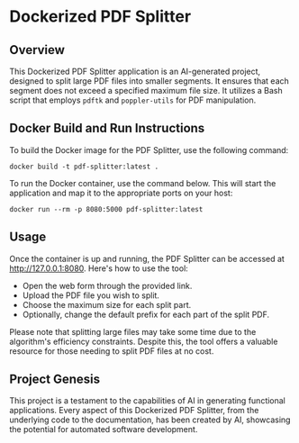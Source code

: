 # Dockerized PDF Splitter

## Overview

This Dockerized PDF Splitter application is an AI-generated project, designed to split large PDF files into smaller segments. It ensures that each segment does not exceed a specified maximum file size. It utilizes a Bash script that employs `pdftk` and `poppler-utils` for PDF manipulation.

## Docker Build and Run Instructions

To build the Docker image for the PDF Splitter, use the following command:

```
docker build -t pdf-splitter:latest .
```

To run the Docker container, use the command below. This will start the application and map it to the appropriate ports on your host:

```
docker run --rm -p 8080:5000 pdf-splitter:latest
```

## Usage

Once the container is up and running, the PDF Splitter can be accessed at http://127.0.0.1:8080. Here's how to use the tool:

- Open the web form through the provided link.
- Upload the PDF file you wish to split.
- Choose the maximum size for each split part.
- Optionally, change the default prefix for each part of the split PDF.

Please note that splitting large files may take some time due to the algorithm's efficiency constraints. Despite this, the tool offers a valuable resource for those needing to split PDF files at no cost.


## Project Genesis

This project is a testament to the capabilities of AI in generating functional applications. Every aspect of this Dockerized PDF Splitter, from the underlying code to the documentation, has been created by AI, showcasing the potential for automated software development.
